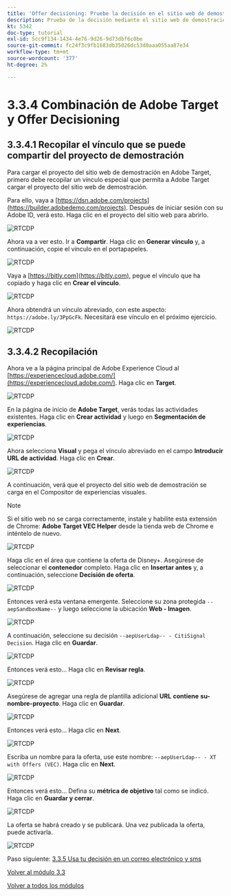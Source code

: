 ```yaml
---
title: 'Offer decisioning: Pruebe la decisión en el sitio web de demostración'
description: Prueba de la decisión mediante el sitio web de demostración
kt: 5342
doc-type: tutorial
exl-id: 5cc9f134-1434-4e76-9d26-9d73dbf6c0be
source-git-commit: fc24f3c9fb1683db35026dc53d0aaa055aa87e34
workflow-type: tm+mt
source-wordcount: '377'
ht-degree: 2%

---
```


# 3.3.4 Combinación de Adobe Target y Offer Decisioning

## 3.3.4.1 Recopilar el vínculo que se puede compartir del proyecto de demostración

Para cargar el proyecto del sitio web de demostración en Adobe Target, primero debe recopilar un vínculo especial que permita a Adobe Target cargar el proyecto del sitio web de demostración.

Para ello, vaya a [https://dsn.adobe.com/projects](https://builder.adobedemo.com/projects). Después de iniciar sesión con su Adobe ID, verá esto. Haga clic en el proyecto del sitio web para abrirlo.

![RTCDP](./images/builder1.png)

Ahora va a ver esto. Ir a **Compartir**. Haga clic en **Generar vínculo** y, a continuación, copie el vínculo en el portapapeles.

![RTCDP](./images/builder2.png)

Vaya a [https://bitly.com](https://bitly.com), pegue el vínculo que ha copiado y haga clic en **Crear el vínculo**.

![RTCDP](./images/builder4.png)

Ahora obtendrá un vínculo abreviado, con este aspecto: `https://adobe.ly/3PpGcFk`. Necesitará ese vínculo en el próximo ejercicio.

![RTCDP](./images/builder5.png)

## 3.3.4.2 Recopilación

Ahora ve a la página principal de Adobe Experience Cloud al [https://experiencecloud.adobe.com/](https://experiencecloud.adobe.com/). Haga clic en **Target**.

![RTCDP](./../../../modules/rtcdp-b2c/module2.3/images/excl.png)

En la página de inicio de **Adobe Target**, verás todas las actividades existentes. Haga clic en **Crear actividad** y luego en **Segmentación de experiencias**.

![RTCDP](./../../../modules/rtcdp-b2c/module2.3/images/exclatov.png)

Ahora selecciona **Visual** y pega el vínculo abreviado en el campo **Introducir URL de actividad**. Haga clic en **Crear**.

![RTCDP](./images/exclatcrxt1.png)

A continuación, verá que el proyecto del sitio web de demostración se carga en el Compositor de experiencias visuales.

>[!NOTE]
>
>Si el sitio web no se carga correctamente, instale y habilite esta extensión de Chrome: **Adobe Target VEC Helper** desde la tienda web de Chrome e inténtelo de nuevo.

![RTCDP](./images/vec1.png)

Haga clic en el área que contiene la oferta de Disney+. Asegúrese de seleccionar el **contenedor** completo. Haga clic en **Insertar antes** y, a continuación, seleccione **Decisión de oferta**.

![RTCDP](./images/vec3.png)

Entonces verá esta ventana emergente. Seleccione su zona protegida `--aepSandboxName--` y luego seleccione la ubicación **Web - Imagen**.

![RTCDP](./images/vec4.png)

A continuación, seleccione su decisión `--aepUserLdap-- - CitiSignal Decision`. Haga clic en **Guardar**.

![RTCDP](./images/vec5.png)

Entonces verá esto... Haga clic en **Revisar regla**.

![RTCDP](./images/vec5a.png)

Asegúrese de agregar una regla de plantilla adicional **URL** **contiene** **su-nombre-proyecto**. Haga clic en **Guardar**.

![RTCDP](./images/vec6.png)

Entonces verá esto... Haga clic en **Next**.

![RTCDP](./images/vec7.png)

Escriba un nombre para la oferta, use este nombre: `--aepUserLdap-- - XT with Offers (VEC)`. Haga clic en **Next**.

![RTCDP](./images/vec8.png)

Entonces verá esto... Defina su **métrica de objetivo** tal como se indicó. Haga clic en **Guardar y cerrar**.

![RTCDP](./images/vec9.png)

La oferta se habrá creado y se publicará. Una vez publicada la oferta, puede activarla.

![RTCDP](./images/vec11.png)

Paso siguiente: [3.3.5 Usa tu decisión en un correo electrónico y sms](./ex5.md)

[Volver al módulo 3.3](./offer-decisioning.md)

[Volver a todos los módulos](./../../../overview.md)
